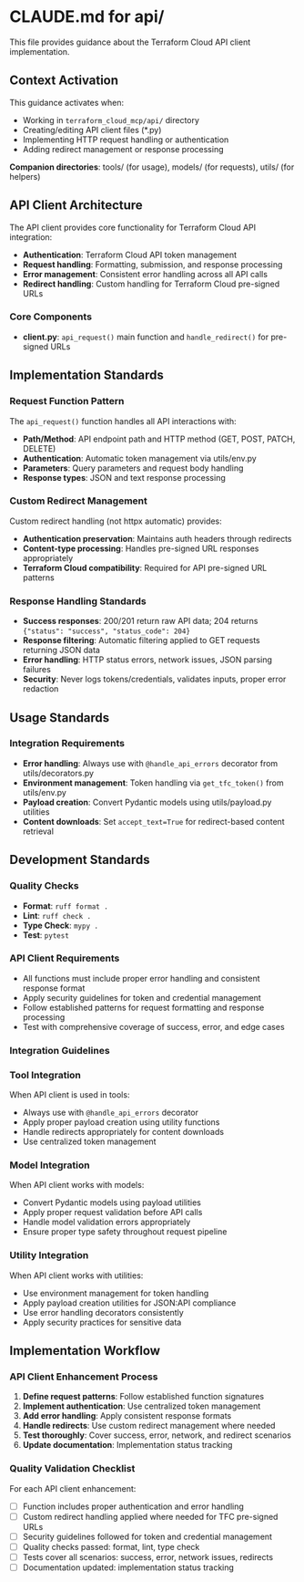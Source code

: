 # CLAUDE.md for api/

This file provides guidance about the Terraform Cloud API client implementation.

## Context Activation
This guidance activates when:
- Working in `terraform_cloud_mcp/api/` directory
- Creating/editing API client files (*.py)
- Implementing HTTP request handling or authentication
- Adding redirect management or response processing

**Companion directories**: tools/ (for usage), models/ (for requests), utils/ (for helpers)

## API Client Architecture

The API client provides core functionality for Terraform Cloud API integration:
- **Authentication**: Terraform Cloud API token management
- **Request handling**: Formatting, submission, and response processing
- **Error management**: Consistent error handling across all API calls
- **Redirect handling**: Custom handling for Terraform Cloud pre-signed URLs

### Core Components
- **client.py**: `api_request()` main function and `handle_redirect()` for pre-signed URLs

## Implementation Standards

### Request Function Pattern
The `api_request()` function handles all API interactions with:
- **Path/Method**: API endpoint path and HTTP method (GET, POST, PATCH, DELETE)
- **Authentication**: Automatic token management via utils/env.py
- **Parameters**: Query parameters and request body handling
- **Response types**: JSON and text response processing

### Custom Redirect Management
Custom redirect handling (not httpx automatic) provides:
- **Authentication preservation**: Maintains auth headers through redirects
- **Content-type processing**: Handles pre-signed URL responses appropriately
- **Terraform Cloud compatibility**: Required for API pre-signed URL patterns

### Response Handling Standards
- **Success responses**: 200/201 return raw API data; 204 returns `{"status": "success", "status_code": 204}`
- **Response filtering**: Automatic filtering applied to GET requests returning JSON data
- **Error handling**: HTTP status errors, network issues, JSON parsing failures  
- **Security**: Never logs tokens/credentials, validates inputs, proper error redaction

## Usage Standards

### Integration Requirements
- **Error handling**: Always use with `@handle_api_errors` decorator from utils/decorators.py
- **Environment management**: Token handling via `get_tfc_token()` from utils/env.py
- **Payload creation**: Convert Pydantic models using utils/payload.py utilities
- **Content downloads**: Set `accept_text=True` for redirect-based content retrieval

## Development Standards

### Quality Checks
- **Format**: `ruff format .`
- **Lint**: `ruff check .`
- **Type Check**: `mypy .`
- **Test**: `pytest`

### API Client Requirements
- All functions must include proper error handling and consistent response format
- Apply security guidelines for token and credential management
- Follow established patterns for request formatting and response processing
- Test with comprehensive coverage of success, error, and edge cases

### Integration Guidelines

### Tool Integration
When API client is used in tools:
- Always use with `@handle_api_errors` decorator
- Apply proper payload creation using utility functions
- Handle redirects appropriately for content downloads
- Use centralized token management

### Model Integration
When API client works with models:
- Convert Pydantic models using payload utilities
- Apply proper request validation before API calls
- Handle model validation errors appropriately
- Ensure proper type safety throughout request pipeline

### Utility Integration
When API client works with utilities:
- Use environment management for token handling
- Apply payload creation utilities for JSON:API compliance
- Use error handling decorators consistently
- Apply security practices for sensitive data

## Implementation Workflow

### API Client Enhancement Process
1. **Define request patterns**: Follow established function signatures
2. **Implement authentication**: Use centralized token management
3. **Add error handling**: Apply consistent response formats
4. **Handle redirects**: Use custom redirect management where needed
5. **Test thoroughly**: Cover success, error, network, and redirect scenarios
6. **Update documentation**: Implementation status tracking

### Quality Validation Checklist
For each API client enhancement:
- [ ] Function includes proper authentication and error handling
- [ ] Custom redirect handling applied where needed for TFC pre-signed URLs
- [ ] Security guidelines followed for token and credential management
- [ ] Quality checks passed: format, lint, type check
- [ ] Tests cover all scenarios: success, error, network issues, redirects
- [ ] Documentation updated: implementation status tracking